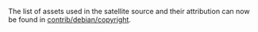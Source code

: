 The list of assets used in the satellite source and their attribution can now be found in [contrib/debian/copyright](../contrib/debian/copyright).
